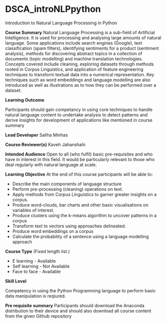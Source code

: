 # DSCA_introNLPpython
Introduction to Natural Language Processing in Python

**Course Summary**
Natural Language Processing is a sub-field of Artificial Intelligence. 
It is used for processing and analysing large amounts of natural language. 
Some applications include search engines (Google), text classification (spam filters),
identifying sentiments for a product (sentiment analysis), methods for discovering 
abstract topics in a collection of documents (topic modelling) and machine translation technologies.
Concepts covered include cleaning, exploring datasets through methods rooted in Corpus Linguistics,
and application of feature engineering techniques to transform textual data into a numerical representation.
Key techniques such as word embeddings and language modelling are also introduced as well as illustrations
as to how they can be performed over a dataset.

**Learning Outcome**

Participants should gain competancy in using core techniques to handle natural language content to undertake analysis to detect patterns and derive insights
for development of applications like mentioned in course summary


**Lead Developer**
Saliha Minhas

**Course Reviewer(s)**
Kaveh Jahanshahi

**Intended Audience**
Open to all (who fulfil) basic pre-requisites and who have in interest in this field. It would be
particularly relevant to those who deal regularly with natural language at scale.

**Learning Objective**
At the end of this course participants will be able to:


*	Describe the main components of language structure
*	Perform pre-processing (cleaning) operations on text.
*	Apply methods from Corpus Linguistics to garner greater insights on a corpus.
*	Produce word-clouds, bar charts and other basic visualisations on variables of interest.
*	Produce clusters using the k-means algorithm to uncover patterns in a corpus
*	Transform text to vectors using approaches delineated.
*	Produce word embeddings on a corpus 
*	Calculate the probability of a sentence using a language modelling approach


**Course Type** (Fixed length list.)
* E learning - Available 
* Self learning -  Not Available
* Face to face - Available 

**Skill Level**

Competency in using the Python Programming language to perform basic data manipulation is reqiured.

**Pre requisite summary** 
Participants should download the Anaconda distribution to their device and should also download all course content from the 
given Github repository



